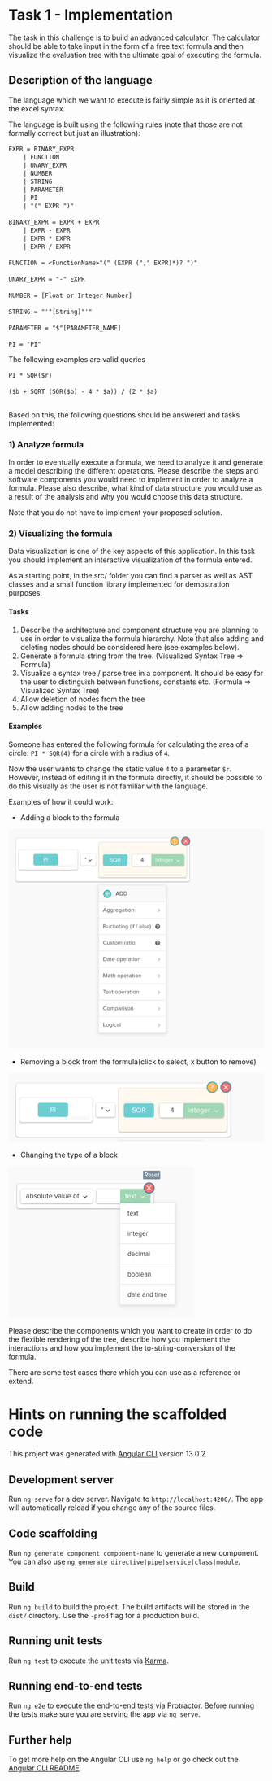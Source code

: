 # Task 1 - Implementation

The task in this challenge is to build an advanced calculator. The calculator should be able to take input in the form of a free text formula and then visualize the evaluation tree with the ultimate goal of executing the formula.

## Description of the language
The language which we want to execute is fairly simple as it is oriented at the excel syntax.

The language is built using the following rules (note that those are not formally correct but just an illustration):

```
EXPR = BINARY_EXPR 
    | FUNCTION 
    | UNARY_EXPR 
    | NUMBER 
    | STRING 
    | PARAMETER
    | PI
    | "(" EXPR ")"

BINARY_EXPR = EXPR + EXPR 
    | EXPR - EXPR 
    | EXPR * EXPR
    | EXPR / EXPR

FUNCTION = <FunctionName>"(" (EXPR ("," EXPR)*)? ")"

UNARY_EXPR = "-" EXPR

NUMBER = [Float or Integer Number]

STRING = "'"[String]"'"

PARAMETER = "$"[PARAMETER_NAME]

PI = "PI"

```

The following examples are valid queries

```
PI * SQR($r)

($b + SQRT (SQR($b) - 4 * $a)) / (2 * $a)


```

Based on this, the following questions should be answered and tasks implemented:

### 1) Analyze formula

In order to eventually execute a formula, we need to analyze it and generate a model describing the different operations. Please describe the steps and software components you would need to implement in order to analyze a formula. Please also describe, what kind of data structure you would use as a result of the analysis and why you would choose this data structure.

Note that you do not have to implement your proposed solution.

### 2) Visualizing the formula

Data visualization is one of the key aspects of this application. In this task you should implement an interactive visualization of the formula entered.

As a starting point, in the src/ folder you can find a parser as well as AST classes and a small function library implemented for demostration purposes.

#### Tasks
1) Describe the architecture and component structure you are planning to use in order to visualize the formula hierarchy. Note that also adding and deleting nodes should be considered here (see examples below).
2) Generate a formula string from the tree. (Visualized Syntax Tree => Formula)
3) Visualize a syntax tree / parse tree in a component. It should be easy for the user to distinguish between functions, constants etc. (Formula => Visualized Syntax Tree)
4) Allow deletion of nodes from the tree
5) Allow adding nodes to the tree


#### Examples

Someone has entered the following formula for calculating the area of a circle: `PI * SQR(4)` for a circle with a radius of `4`.

Now the user wants to change the static value `4` to a parameter `$r`. However, instead of editing it in the formula directly, it should be possible to do this visually as the user is not familiar with the language.

Examples of how it could work:

- Adding a block to the formula

![Alt text](./assets/Challenge_AddBlock.png?raw=true "Click to select and x button to remove")

- Removing a block from the formula(click to select, x button to remove)

![Alt text](./assets/Challenge_EditBlock.png?raw=true "Click to select and x button to remove")

- Changing the type of a block

![Alt text](./assets/Challenge_ChangingValueType.png?raw=true "Change the type")

Please describe the components which you want to create in order to do the flexible rendering of the tree, describe how you implement the interactions and how you implement the to-string-conversion of the formula.

There are some test cases there which you can use as a reference or extend.

# Hints on running the scaffolded code

This project was generated with [Angular CLI](https://github.com/angular/angular-cli) version 13.0.2.

## Development server

Run `ng serve` for a dev server. Navigate to `http://localhost:4200/`. The app will automatically reload if you change any of the source files.

## Code scaffolding

Run `ng generate component component-name` to generate a new component. You can also use `ng generate directive|pipe|service|class|module`.

## Build

Run `ng build` to build the project. The build artifacts will be stored in the `dist/` directory. Use the `-prod` flag for a production build.

## Running unit tests

Run `ng test` to execute the unit tests via [Karma](https://karma-runner.github.io).

## Running end-to-end tests

Run `ng e2e` to execute the end-to-end tests via [Protractor](http://www.protractortest.org/).
Before running the tests make sure you are serving the app via `ng serve`.

## Further help

To get more help on the Angular CLI use `ng help` or go check out the [Angular CLI README](https://github.com/angular/angular-cli/blob/master/README.md).
